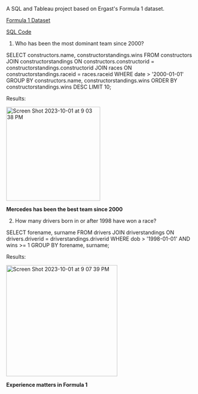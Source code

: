 A SQL and Tableau project based on Ergast's Formula 1 dataset.

[Formula 1 Dataset](https://ergast.com/mrd/db/)

[SQL Code](https://github.com/chaseboykin/SQL-and-Data-Visualization-Project/blob/main/Experience.sql)

1. Who has been the most dominant team since 2000?

SELECT constructors.name, constructorstandings.wins
FROM constructors
JOIN constructorstandings
ON constructors.constructorid = constructorstandings.constructorid
JOIN races
ON constructorstandings.raceid = races.raceid
WHERE date > '2000-01-01'
GROUP BY constructors.name, constructorstandings.wins
ORDER BY constructorstandings.wins DESC
LIMIT 10;

Results:

<img width="251" alt="Screen Shot 2023-10-01 at 9 03 38 PM" src="https://github.com/chaseboykin/SQL-and-Data-Visualization-Project/assets/140556718/3361ea79-646f-4efc-8ade-e96d12e62661">

**Mercedes has been the best team since 2000**

2. How many drivers born in or after 1998 have won a race?

SELECT forename, surname
FROM drivers
JOIN driverstandings
ON drivers.driverid = driverstandings.driverid
WHERE dob > '1998-01-01' AND wins >= 1
GROUP BY forename, surname;

Results:

<img width="297" alt="Screen Shot 2023-10-01 at 9 07 39 PM" src="https://github.com/chaseboykin/SQL-and-Data-Visualization-Project/assets/140556718/bcb07425-2930-486f-a5cf-db5d97261495">

**Experience matters in Formula 1**
